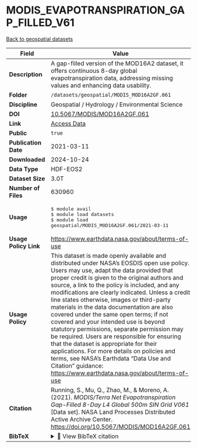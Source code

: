 # MODIS_EVAPOTRANSPIRATION_GAP_FILLED_V61

[Back to geospatial datasets](../geospatial.md)

| Field | Value |
|--------|-------|
| **Description** | A gap-filled version of the MOD16A2 dataset, it offers continuous 8-day global evapotranspiration data, addressing missing values and enhancing data usability. |
| **Folder** | `/datasets/geospatial/MODIS_MOD16A2GF.061` |
| **Discipline** | Geospatial / Hydrology / Environmental Science |
| **DOI** | [10.5067/MODIS/MOD16A2GF.061](https://doi.org/10.5067/MODIS/MOD16A2GF.061) |
| **Link** | [Access Data](https://app.globus.org/file-manager?origin_id=0ade39e5-a643-4406-8ba3-ad5796c2c2df&origin_path=%2F) |
| **Public** | `true` |
| **Publication Date** | 2021-03-11 |
| **Downloaded** | 2024-10-24 |
| **Data Type** | HDF-EOS2 |
| **Dataset Size** | 3.0T |
| **Number of Files** | 630960 |
| **Usage** | <pre>&#36; module avail<br>&#36; module load datasets<br>&#36; module load geospatial/MODIS_MOD16A2GF.061/2021-03-11</pre> |
| **Usage Policy Link** | https://www.earthdata.nasa.gov/about/terms-of-use |
| **Usage Policy** | This dataset is made openly available and distributed under NASA’s EOSDIS open use policy. Users may use, adapt the data provided that proper credit is given to the original authors and source, a link to the policy is included, and any modifications are clearly indicated. Unless a credit line states otherwise, images or third-party materials in the data documentation are also covered under the same open terms; if not covered and your intended use is beyond statutory permissions, separate permission may be required. Users are responsible for ensuring that the dataset is appropriate for their applications. For more details on policies and terms, see NASA’s Earthdata “Data Use and Citation” guidance: https://www.earthdata.nasa.gov/about/terms-of-use |
| **Citation** | Running, S., Mu, Q., Zhao, M., &amp; Moreno, A. (2021). <i>MODIS/Terra Net Evapotranspiration Gap-Filled 8-Day L4 Global 500m SIN Grid V061</i> [Data set]. NASA Land Processes Distributed Active Archive Center. https://doi.org/10.5067/MODIS/MOD16A2GF.061 |
| **BibTeX** | <details><summary>📜 View BibTeX citation</summary><pre>@misc{Running2021MOD16A2GF,<br>  author       = {Running, S. and Mu, Q. and Zhao, M. and Moreno, A.},<br>  title        = {MODIS/Terra Net Evapotranspiration Gap-Filled 8-Day L4 Global 500m SIN Grid V061},<br>  year         = {2021},<br>  howpublished = {NASA Land Processes Distributed Active Archive Center},<br>  note         = {Data set. Accessed: 2025-10-02},<br>  doi          = {10.5067/MODIS/MOD16A2GF.061},<br>  url          = {https://doi.org/10.5067/MODIS/MOD16A2GF.061}<br>}</pre> |
